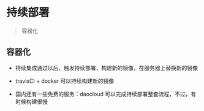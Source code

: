 # 持续部署

> 容器化


## 容器化

- 持续集成通过以后，触发持续部署，构建新的镜像，在服务器上替换新的镜像
- travisCI + docker 可以持续构建新的镜像

- 国内还有一些免费的服务：daocloud 可以完成持续部署整套流程，不过，有时候构建很慢

